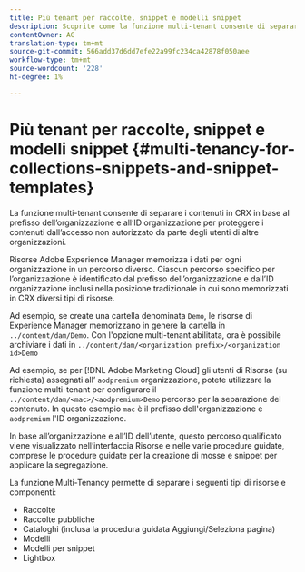 ```yaml
---
title: Più tenant per raccolte, snippet e modelli snippet
description: Scoprite come la funzione multi-tenant consente di separare i contenuti nell'archivio CRX in base all'organizzazione del cliente per impedire accessi non autorizzati.
contentOwner: AG
translation-type: tm+mt
source-git-commit: 566add37d6dd7efe22a99fc234ca42878f050aee
workflow-type: tm+mt
source-wordcount: '228'
ht-degree: 1%

---
```



# Più tenant per raccolte, snippet e modelli snippet {#multi-tenancy-for-collections-snippets-and-snippet-templates}

La funzione multi-tenant consente di separare i contenuti in CRX in base al prefisso dell’organizzazione e all’ID organizzazione per proteggere i contenuti dall’accesso non autorizzato da parte degli utenti di altre organizzazioni.

Risorse Adobe Experience Manager memorizza i dati per ogni organizzazione in un percorso diverso. Ciascun percorso specifico per l’organizzazione è identificato dal prefisso dell’organizzazione e dall’ID organizzazione inclusi nella posizione tradizionale in cui sono memorizzati in CRX diversi tipi di risorse.

Ad esempio, se create una cartella denominata `Demo`, le risorse di Experience Manager memorizzano in genere la cartella in `../content/dam/Demo`. Con l&#39;opzione multi-tenant abilitata, ora è possibile archiviare i dati in `../content/dam/<organization prefix>/<organization id>Demo`

Ad esempio, se per [!DNL Adobe Marketing Cloud] gli utenti di Risorse (su richiesta) assegnati all’ `aodpremium` organizzazione, potete utilizzare la funzione multi-tenant per configurare il `../content/dam/<mac>/<aodpremium>Demo` percorso per la separazione del contenuto. In questo esempio `mac` è il prefisso dell&#39;organizzazione e `aodpremium` l&#39;ID organizzazione.

In base all’organizzazione e all’ID dell’utente, questo percorso qualificato viene visualizzato nell’interfaccia Risorse e nelle varie procedure guidate, comprese le procedure guidate per la creazione di mosse e snippet per applicare la segregazione.

La funzione Multi-Tenancy permette di separare i seguenti tipi di risorse e componenti:

* Raccolte
* Raccolte pubbliche
* Cataloghi (inclusa la procedura guidata Aggiungi/Seleziona pagina)
* Modelli
* Modelli per snippet
* Lightbox
